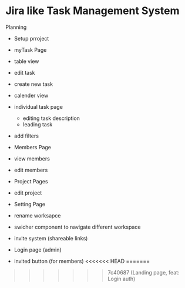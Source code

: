 # Jira like Task Management System

Planning
- Setup prroject
- myTask Page
 - table view
  - edit task
  - create new task
 - calender view
  - individual task page
    - editing task description
    - leading task 
 - add filters
- Members Page
 - view members
  - edit members
- Project Pages
 - edit project
- Setting Page
 - rename worksapce
  - swicher component to navigate different workspace
 - invite system (shareable links)

- Login page (admin)
 - invited button (for members)
<<<<<<< HEAD
=======

>>>>>>> 7c40687 (Landing page, feat: Login auth)
